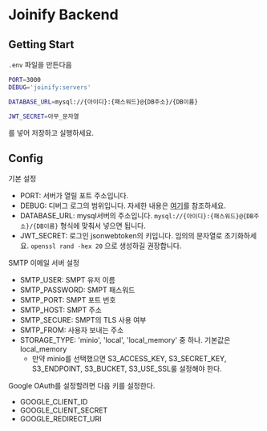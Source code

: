 # Joinify Backend

## Getting Start

`.env` 파일을 만든다음

```bash
PORT=3000
DEBUG='joinify:servers'

DATABASE_URL=mysql://{아이디}:{패스워드}@{DB주소}/{DB이름}

JWT_SECRET=아무_문자열
```
를 넣어 저장하고 실행하세요.

## Config

기본 설정
- PORT: 서버가 열릴 포트 주소입니다.
- DEBUG: 디버그 로그의 범위입니다. 자세한 내용은 [여기](https://github.com/debug-js/debug)를 참조하세요.
- DATABASE_URL: mysql서버의 주소입니다. `mysql://{아이디}:{패스워드}@{DB주소}/{DB이름}` 형식에 맞춰서 넣으면 됩니다.
- JWT_SECRET: 로그인 jsonwebtoken의 키입니다. 임의의 문자열로 초기화하세요. `openssl rand -hex 20` 으로 생성하길 권장합니다.

SMTP 이메일 서버 설정
  - SMTP_USER: SMPT 유저 이름
  - SMTP_PASSWORD: SMPT 패스워드
  - SMTP_PORT: SMPT 포트 번호
  - SMTP_HOST: SMPT 주소
  - SMTP_SECURE: SMPT의 TLS 사용 여부
  - SMTP_FROM: 사용자 보내는 주소
- STORAGE_TYPE: 'minio', 'local', 'local_memory' 중 하나. 기본값은 local_memory
  - 만약 minio를 선택했으면 S3_ACCESS_KEY, S3_SECRET_KEY, S3_ENDPOINT, S3_BUCKET, S3_USE_SSL룰 설정해야 한다.

Google OAuth를 설정할려면 다음 키를 설정한다.
  - GOOGLE_CLIENT_ID
  - GOOGLE_CLIENT_SECRET
  - GOOGLE_REDIRECT_URI
